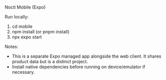 Nocti Mobile (Expo)

Run locally:
1. cd mobile
2. npm install (or pnpm install)
3. npx expo start

Notes:
- This is a separate Expo managed app alongside the web client. It shares product data but is a distinct project.
- Install native dependencies before running on device/emulator if necessary.
